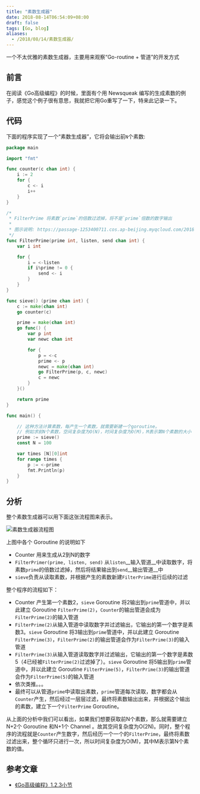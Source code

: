 ```yaml
---
title: "素数生成器"
date: 2018-08-14T06:54:09+08:00
draft: false
tags: [Go, blog]
aliases:
  - /2018/08/14/素数生成器/
---
```


一个不太优雅的素数生成器，主要用来观察“Go-routine + 管道”的开发方式

<!--more-->

## 前言

在阅读《Go高级编程》的时候，里面有个用 Newsqueak 编写的生成素数的例子，感觉这个例子很有意思，我就把它用Go重写了一下，特来此记录一下。

## 代码

下面的程序实现了一个“素数生成器”，它将会输出前`N`个素数:

```go
package main

import "fmt"

func counter(c chan int) {
	i := 2
	for {
		c <- i
		i++
	}
}

/*
 * FilterPrime 将素数`prime`的倍数过滤掉，将不是`prime`倍数的数字输出
 *
 * 图示说明: https://passage-1253400711.cos.ap-beijing.myqcloud.com/2018-08-13-150647.png
 */
func FilterPrime(prime int, listen, send chan int) {
	var i int

	for {
		i = <-listen
		if i%prime != 0 {
			send <- i
		}
	}
}

func sieve() (prime chan int) {
	c := make(chan int)
	go counter(c)

	prime = make(chan int)
	go func() {
		var p int
		var newc chan int

		for {
			p = <-c
			prime <- p
			newc = make(chan int)
			go FilterPrime(p, c, newc)
			c = newc
		}
	}()

	return prime
}

func main() {

	// 这种方法计算素数，每产生一个素数，就需要新建一个goroutine。
	// 例如求前N个素数，空间复杂度为O(N)，时间复杂度为O(M)，M表示第N个素数的大小
	prime := sieve()
	const N = 100

	var times [N][0]int
	for range times {
		p := <-prime
		fmt.Println(p)
	}
}
```

## 分析

整个素数生成器可以用下面这张流程图来表示。

![素数生成器流程图](https://passage-1253400711.cos.ap-beijing.myqcloud.com/2018-08-13-150647.png)

上图中各个 Goroutine 的说明如下

+ Counter 用来生成从2到N的数字
+ `FilterPrimer(prime, listen, send)` 从`listen`__输入管道__中读取数字，将素数`prime`的倍数过滤掉，然后将结果输出到`send`__输出管道__中
+ `sieve`负责从读取素数，并根据产生的素数新建`FilterPrime`进行后续的过滤

整个程序的流程如下：

+ Counter 产生第一个素数2，`sieve` Goroutine 将2输出到`prime`管道中，并以此建立 Goroutine `FilterPrime(2)`，`Counter`的输出管道会成为`FilterPrime(2)`的输入管道
+ `FilterPrime(2)`从输入管道中读取数字并过滤输出，它输出的第一个数字是素数3。`sieve` Goroutine 将3输出到`prime`管道中，并以此建立 Goroutine `FilterPrime(3)`，`FilterPrime(2)`的输出管道会作为`FilterPrime(3)`的输入管道
+ `FilterPrime(3)`从输入管道读取数字并过滤输出，它输出的第一个数字是素数5（4已经被`FilterPrime(2)`过滤掉了）。`sieve` Goroutine 将5输出到`prime`管道中，并以此建立 Goroutine `FilterPrime(5)`，`FilterPrime(3)`的输出管道会作为`FilterPrime(5)`的输入管道
+ 依次类推。。。
+ 最终可以从管道`prime`中读取出素数，`prime`管道每次读取，数字都会从`Counter`产生，然后经过一层层过滤，最终将素数输出出来，并根据这个输出的素数，建立下一个`FilterPrime` Goroutine。

从上面的分析中我们可以看出，如果我们想要获取前N个素数，那么就需要建立N+2个 Goroutine 和N+1个 Channel 。故其空间复杂度为O(2N)。同时，整个程序的流程就是`Counter`产生数字，然后经历一个一个的`FilterPrime`，最终将素数过滤出来，整个循环只进行一次，所以时间复杂度为O(M)，其中M表示第N个素数的值。

## 参考文章

+ [《Go高级编程》1.2.3小节](https://chai2010.gitbooks.io/advanced-go-programming-book/content/ch1-basic/ch1-02-hello-revolution.html)
